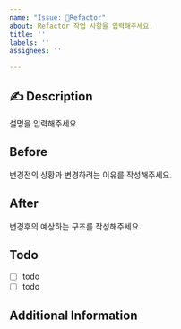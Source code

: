 ```yaml
---
name: "Issue: 🔨Refactor"
about: Refactor 작업 사항을 입력해주세요.
title: ''
labels: ''
assignees: ''

---
```


##  ✍ Description
설명을 입력해주세요.


## Before
변경전의 상황과 변경하려는 이유를 작성해주세요.


## After
변경후의 예상하는 구조를 작성해주세요.


## Todo
- [ ] todo
- [ ] todo

## Additional Information